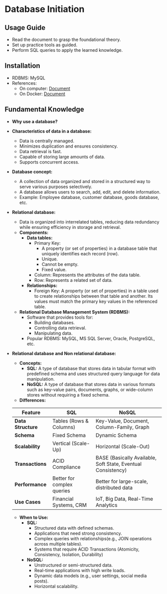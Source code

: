 # Database Initiation

## Usage Guide
- Read the document to grasp the foundational theory.
- Set up practice tools as guided.
- Perform SQL queries to apply the learned knowledge.

## Installation
- RDBMS: MySQL
- References:
    - On computer: [Document](https://www.simplilearn.com/tutorials/mysql-tutorial/mysql-workbench-installation) 
    - On Docker: [Document](https://hevodata.com/learn/docker-mysql/) 

## Fundamental Knowledge
- **Why use a database?**
- **Characteristics of data in a database:**
    - Data is centrally managed.
    - Minimizes duplication and ensures consistency.
    - Data retrieval is fast.
    - Capable of storing large amounts of data.
    - Supports concurrent access.
- **Database concept:**
    - A collection of data organized and stored in a structured way to serve various purposes selectively.
    - A database allows users to search, add, edit, and delete information.
    - Example: Employee database, customer database, goods database, etc.
- **Relational database:**
    - Data is organized into interrelated tables, reducing data redundancy while ensuring efficiency in storage and retrieval.
    - **Components:**
        - **Data tables:**
            - Primary Key:
                - A property (or set of properties) in a database table that uniquely identifies each record (row).
                - Unique.
                - Cannot be empty.
                - Fixed value.
            - Column: Represents the attributes of the data table.
            - Row: Represents a related set of data.
        - **Relationships:**
            - Foreign Key: A property (or set of properties) in a table used to create relationships between that table and another. Its values must match the primary key values in the referenced table.
    - **Relational Database Management System (RDBMS):**
        - Software that provides tools for:
            - Building databases.
            - Controlling data retrieval.
            - Manipulating data.
        - Popular RDBMS: MySQL, MS SQL Server, Oracle, PostgreSQL, etc.
- **Relational database and Non relational database:**
    - **Concepts:**
      - **SQL:** A type of database that stores data in tabular format with predefined schema and uses structured query language for data manipulation.
      - **NoSQL:** A type of database that stores data in various formats such as key-value pairs, documents, graphs, or wide-column stores without requiring a fixed schema.
    - **Differences:**

    | Feature               | SQL                        | NoSQL                                                        |
    |-----------------------|----------------------------|--------------------------------------------------------------|
    | **Data Structure**    | Tables (Rows & Columns)    | Key-Value, Document, Column-Family, Graph                    |
    | **Schema**            | Fixed Schema               | Dynamic Schema                                               |
    | **Scalability**       | Vertical (Scale-Up)        | Horizontal (Scale-Out)                                       |
    | **Transactions**      | ACID Compliance            | BASE (Basically Available, Soft State, Eventual Consistency) |
    | **Performance**       | Better for complex queries | Better for large-scale, distributed data                     |
    | **Use Cases**         | Financial Systems, CRM     | IoT, Big Data, Real-Time Analytics                           |

    - **When to Use:**
        - **SQL:** 
           - Structured data with defined schemas.
           - Applications that need strong consistency.
           - Complex queries with relationships(e.g., JOIN operations across multiple tables).
           - Systems that require ACID Transactions (Atomicity, Consistency, Isolation, Durability)
        - **NoSQL:**
           - Unstructured or semi-structured data.
           - Real-time applications with high write loads.
           - Dynamic data models (e.g., user settings, social media posts).
           - Horizontal scalability.

